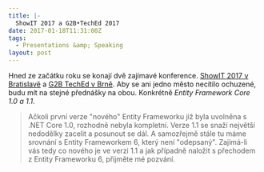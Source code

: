 ```yaml
---
title: |-
  ShowIT 2017 a G2B•TechEd 2017
date: 2017-01-18T11:31:00Z
tags:
  - Presentations &amp; Speaking
layout: post
---
```

Hned ze začátku roku se konají dvě zajímavé konference. [ShowIT 2017 v Bratislavě][1] a [G2B TechEd v Brně][2]. Aby se ani jedno město necítilo ochuzené, budu mít na stejné přednášky na obou. Konkrétně _Entity Framework Core 1.0 a 1.1_.

> Ačkoli první verze "nového" Entity Frameworku již byla uvolněna s .NET Core 1.0, rozhodně nebyla kompletní. Verze 1.1 se snaží největší nedodělky zacelit a posunout se dál. A samozřejmě stále tu máme srovnání s Entity Frameworkem 6, který není "odepsaný". Zajímá-li vás tedy co nového je ve verzi 1.1 a jak případně naložit s přechodem z Entity Frameworku 6, přijměte mé pozvání.

[1]: https://www.showit.sk/sk/
[2]: https://www.g2bteched.cz/cs/